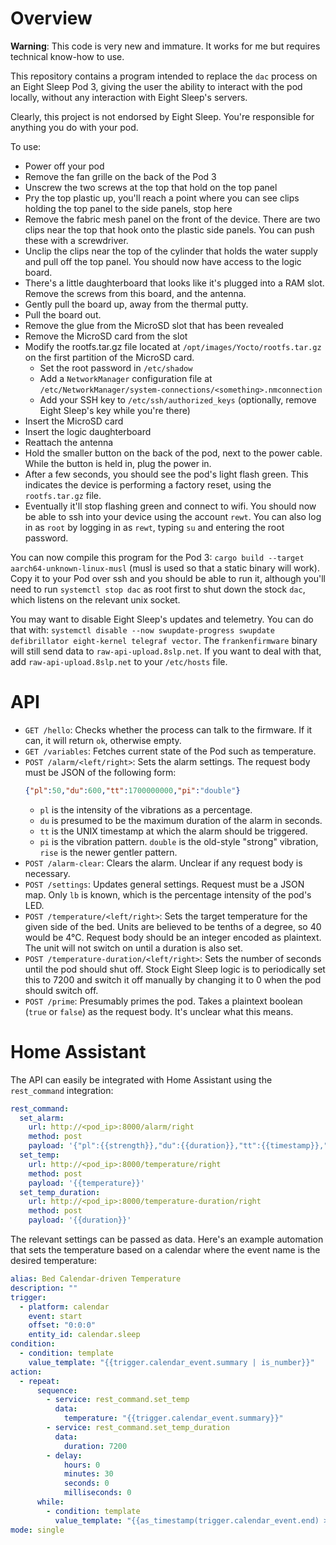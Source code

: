 # Overview

**Warning**: This code is very new and immature. It works for me but requires technical know-how to use.

This repository contains a program intended to replace the `dac` process on an Eight Sleep Pod 3, giving the user the ability to interact with the pod locally, without any interaction with Eight Sleep's servers.

Clearly, this project is not endorsed by Eight Sleep. You're responsible for anything you do with your pod.

To use:
- Power off your pod
- Remove the fan grille on the back of the Pod 3
- Unscrew the two screws at the top that hold on the top panel
- Pry the top plastic up, you'll reach a point where you can see clips holding the top panel to the side panels, stop here
- Remove the fabric mesh panel on the front of the device. There are two clips near the top that hook onto the plastic side panels. You can push these with a screwdriver.
- Unclip the clips near the top of the cylinder that holds the water supply and pull off the top panel. You should now have access to the logic board.
- There's a little daughterboard that looks like it's plugged into a RAM slot. Remove the screws from this board, and the antenna.
- Gently pull the board up, away from the thermal putty.
- Pull the board out.
- Remove the glue from the MicroSD slot that has been revealed
- Remove the MicroSD card from the slot
- Modify the rootfs.tar.gz file located at `/opt/images/Yocto/rootfs.tar.gz` on the first partition of the MicroSD card.
    - Set the root password in `/etc/shadow`
    - Add a `NetworkManager` configuration file at `/etc/NetworkManager/system-connections/<something>.nmconnection`
    - Add your SSH key to `/etc/ssh/authorized_keys` (optionally, remove Eight Sleep's key while you're there)
- Insert the MicroSD card
- Insert the logic daughterboard
- Reattach the antenna
- Hold the smaller button on the back of the pod, next to the power cable. While the button is held in, plug the power in.
- After a few seconds, you should see the pod's light flash green. This indicates the device is performing a factory reset, using the `rootfs.tar.gz` file.
- Eventually it'll stop flashing green and connect to wifi. You should now be able to ssh into your device using the account `rewt`. You can also log in as `root` by logging in as `rewt`, typing `su` and entering the root password.

You can now compile this program for the Pod 3: `cargo build --target aarch64-unknown-linux-musl` (musl is used so that a static binary will work). Copy it to your Pod over ssh and you should be able to run it, although you'll need to run `systemctl stop dac` as root first to shut down the stock `dac`, which listens on the relevant unix socket.

You may want to disable Eight Sleep's updates and telemetry. You can do that with: `systemctl disable --now swupdate-progress swupdate defibrillator eight-kernel telegraf vector`. The `frankenfirmware` binary will still send data to `raw-api-upload.8slp.net`. If you want to deal with that, add `raw-api-upload.8slp.net` to your `/etc/hosts` file.

# API

- `GET /hello`: Checks whether the process can talk to the firmware. If it can, it will return `ok`, otherwise empty.
- `GET /variables`: Fetches current state of the Pod such as temperature.
- `POST /alarm/<left/right>`: Sets the alarm settings. The request body must be JSON of the following form:
  ```json
  {"pl":50,"du":600,"tt":1700000000,"pi":"double"}
  ```
  - `pl` is the intensity of the vibrations as a percentage.
  - `du` is presumed to be the maximum duration of the alarm in seconds.
  - `tt` is the UNIX timestamp at which the alarm should be triggered.
  - `pi` is the vibration pattern. `double` is the old-style "strong" vibration, `rise` is the newer gentler pattern.
- `POST /alarm-clear`: Clears the alarm. Unclear if any request body is necessary.
- `POST /settings`: Updates general settings. Request must be a JSON map. Only `lb` is known, which is the percentage intensity of the pod's LED.
- `POST /temperature/<left/right>`: Sets the target temperature for the given side of the bed. Units are believed to be tenths of a degree, so 40 would be 4°C. Request body should be an integer encoded as plaintext. The unit will not switch on until a duration is also set.
- `POST /temperature-duration/<left/right>`: Sets the number of seconds until the pod should shut off. Stock Eight Sleep logic is to periodically set this to 7200 and switch it off manually by changing it to 0 when the pod should switch off.
- `POST /prime`: Presumably primes the pod. Takes a plaintext boolean (`true` or `false`) as the request body. It's unclear what this means.

# Home Assistant

The API can easily be integrated with Home Assistant using the `rest_command` integration:

```yaml
rest_command:
  set_alarm:
    url: http://<pod_ip>:8000/alarm/right
    method: post
    payload: '{"pl":{{strength}},"du":{{duration}},"tt":{{timestamp}},"pi":"{{pattern}}"}'
  set_temp:
    url: http://<pod_ip>:8000/temperature/right
    method: post
    payload: '{{temperature}}'
  set_temp_duration:
    url: http://<pod_ip>:8000/temperature-duration/right
    method: post
    payload: '{{duration}}'
```

The relevant settings can be passed as data. Here's an example automation that sets the temperature based on a calendar where the event name is the desired temperature:

```yaml
alias: Bed Calendar-driven Temperature
description: ""
trigger:
  - platform: calendar
    event: start
    offset: "0:0:0"
    entity_id: calendar.sleep
condition:
  - condition: template
    value_template: "{{trigger.calendar_event.summary | is_number}}"
action:
  - repeat:
      sequence:
        - service: rest_command.set_temp
          data:
            temperature: "{{trigger.calendar_event.summary}}"
        - service: rest_command.set_temp_duration
          data:
            duration: 7200
        - delay:
            hours: 0
            minutes: 30
            seconds: 0
            milliseconds: 0
      while:
        - condition: template
          value_template: "{{as_timestamp(trigger.calendar_event.end) > as_timestamp(now())}}"
mode: single
```
